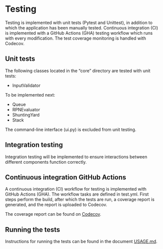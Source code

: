 # Testing 

Testing is implemented with unit tests (Pytest and Unittest), in addition to which the application has been manually tested. Continuous integration (CI) is implemented with a GitHub Actions (GHA) testing workflow which runs with every modification. The test coverage monitoring is handled with Codecov. 


## Unit tests 

The following classes located in the “core” directory are tested with unit tests:  

* InputValidator

To be implemented next:

* Queue
* RPNEvaluator
* ShuntingYard
* Stack

The command-line interface (ui.py) is excluded from unit testing.  


## Integration testing  

Integration testing will be implemented to ensure interactions between different components function correctly.  


## Continuous integration GitHub Actions

A continuous integration (CI) workflow for testing is implemented with GitHub Actions (GHA). The workflow tasks are defined in test.yml. First steps perform the build, after which the tests are run, a coverage report is generated, and the report is uploaded to Codecov.

The coverage report can be found on [Codecov]( https://app.codecov.io/gh/jokijen/algolabra).


## Running the tests

Instructions for running the tests can be found in the document [USAGE.md]( ./documents/USAGE.md).